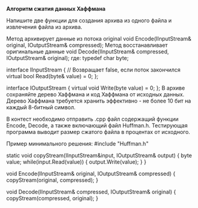 **Алгоритм сжатия данных Хаффмана**

Напишите две функции для создания архива из одного файла и извлечения файла из архива.

Метод архивирует данные из потока original
void Encode(IInputStream& original, IOutputStream& compressed);
Метод восстанавливает оригинальные данные
void Decode(IInputStream& compressed, IOutputStream& original);
где:
typedef char byte;

interface IInputStream {
// Возвращает false, если поток закончился
virtual bool Read(byte& value) = 0;
};

interface IOutputStream {
virtual void Write(byte value) = 0;
};
В архиве сохраняйте дерево Хаффмана и код Хаффмана от исходных данных. Дерево Хаффмана требуется хранить эффективно - не более 10 бит на каждый 8-битный символ.

В контест необходимо отправить .cpp файл содержащий функции Encode, Decode, а также включающий файл Huffman.h. Тестирующая программа выводит размер сжатого файла в процентах от исходного.

Пример минимального решения:
#include "Huffman.h"

static void copyStream(IInputStream&input, IOutputStream& output) {
byte value;
while(input.Read(value)) { output.Write(value); }
}

void Encode(IInputStream& original, IOutputStream& compressed) {
copyStream(original, compressed);
}

void Decode(IInputStream& compressed, IOutputStream& original) {
copyStream(compressed, original);
}